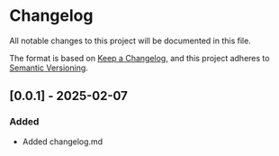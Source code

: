 # Changelog
All notable changes to this project will be documented in this file.

The format is based on [Keep a Changelog](https://keepachangelog.com/en/1.0.0/),
and this project adheres to [Semantic Versioning](https://semver.org.spec/v2.0.0.html).

## [0.0.1] - 2025-02-07
### Added
- Added changelog.md